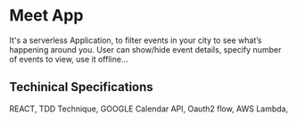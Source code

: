 # Meet App


It's a serverless Application, to filter events in your city to see what’s happening around you. 
User can show/hide event details, specify number of events to view, use it offline…



## Techinical Specifications

REACT, TDD Technique, GOOGLE Calendar API, Oauth2 flow, AWS Lambda, 
